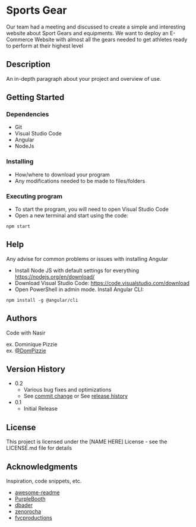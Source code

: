 # Sports Gear

Our team had a meeting and discussed to create a simple and interesting website about Sport Gears and equipments.
We want to deploy an E-Commerce Website with almost all the gears needed to get athletes ready to perform at their highest level

## Description

An in-depth paragraph about your project and overview of use.

## Getting Started

### Dependencies

* Git
* Visual Studio Code
* Angular
* NodeJs

### Installing

* How/where to download your program
* Any modifications needed to be made to files/folders

### Executing program

* To start the program, you will need to open Visual Studio Code
* Open a new terminal and start using the code:
```
npm start
```

## Help

Any advise for common problems or issues with installing Angular
* Install Node JS with default settings for everything https://nodejs.org/en/download/
* Download Visual Studio Code: https://code.visualstudio.com/download
* Open PowerShell in admin mode. Install Angular CLI:
```
npm install -g @angular/cli
```

## Authors

Code with Nasir

ex. Dominique Pizzie  
ex. [@DomPizzie](https://twitter.com/dompizzie)

## Version History

* 0.2
    * Various bug fixes and optimizations
    * See [commit change]() or See [release history]()
* 0.1
    * Initial Release

## License

This project is licensed under the [NAME HERE] License - see the LICENSE.md file for details

## Acknowledgments

Inspiration, code snippets, etc.
* [awesome-readme](https://github.com/matiassingers/awesome-readme)
* [PurpleBooth](https://gist.github.com/PurpleBooth/109311bb0361f32d87a2)
* [dbader](https://github.com/dbader/readme-template)
* [zenorocha](https://gist.github.com/zenorocha/4526327)
* [fvcproductions](https://gist.github.com/fvcproductions/1bfc2d4aecb01a834b46)
